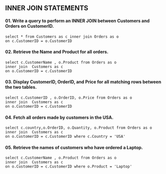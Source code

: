 ## INNER JOIN STATEMENTS
#### 01. Write a query to perform an INNER JOIN between Customers and Orders on CustomerID.
```
select * from Customers as c inner join Orders as o
on c.CustomerID = o.CustomerID
```
#### 02. Retrieve the Name and Product for all orders.
```
select c.CustomerName , o.Product from Orders as o
inner join  Customers as c 
on o.CustomerID = c.CustomerID
```
#### 03. Display CustomerID, OrderID, and Price for all matching rows between the two tables.
```
select c.CustomerID , o.OrderID, o.Price from Orders as o
inner join  Customers as c 
on o.CustomerID = c.CustomerID
```
#### 04. Fetch all orders made by customers in the USA.
```
select c.country,o.OrderID, o.Quantity, o.Product from Orders as o 
inner join  Customers as c 
on o.CustomerID = c.CustomerID where c.Country = 'USA'
```
#### 05. Retrieve the names of customers who have ordered a Laptop.
```
select c.CustomerName , o.Product from Orders as o 
inner join  Customers as c 
on o.CustomerID = c.CustomerID where o.Product = 'Laptop'
```
